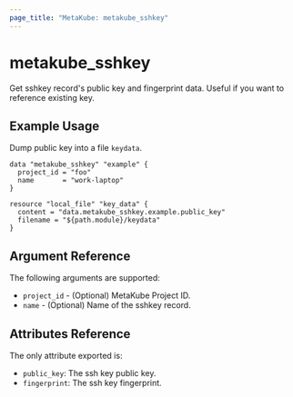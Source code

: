 ```yaml
---
page_title: "MetaKube: metakube_sshkey"
---
```


# metakube_sshkey

Get sshkey record's public key and fingerprint data. Useful if you want to reference existing key.

## Example Usage

Dump public key into a file `keydata`.

```hcl
data "metakube_sshkey" "example" {
  project_id = "foo"
  name       = "work-laptop"
}

resource "local_file" "key_data" {
  content = "data.metakube_sshkey.example.public_key"
  filename = "${path.module}/keydata"
}
```
## Argument Reference

The following arguments are supported:

* `project_id` - (Optional) MetaKube Project ID.
* `name` - (Optional) Name of the sshkey record.

## Attributes Reference

The only attribute exported is:
* `public_key`:  The ssh key public key.
* `fingerprint`: The ssh key fingerprint.
